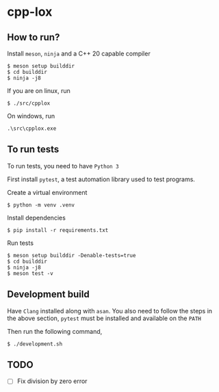 # cpp-lox

## How to run?

Install `meson`, `ninja` and a C++ 20 capable compiler

```
$ meson setup builddir
$ cd builddir
$ ninja -j8
```

If you are on linux, run
```
$ ./src/cpplox
```

On windows, run
```
.\src\cpplox.exe
```

## To run tests

To run tests, you need to have `Python 3`

First install `pytest`, a test automation library used to test programs.

Create a virtual environment
```
$ python -m venv .venv
```

Install dependencies
```
$ pip install -r requirements.txt
```

Run tests
```
$ meson setup builddir -Denable-tests=true
$ cd builddir
$ ninja -j8
$ meson test -v
```

## Development build

Have `Clang` installed along with `asan`. You also need to follow the steps in the above section, `pytest` must be installed and available on the `PATH`

Then run the following command,
```
$ ./development.sh
```

## TODO
- [ ] Fix division by zero error